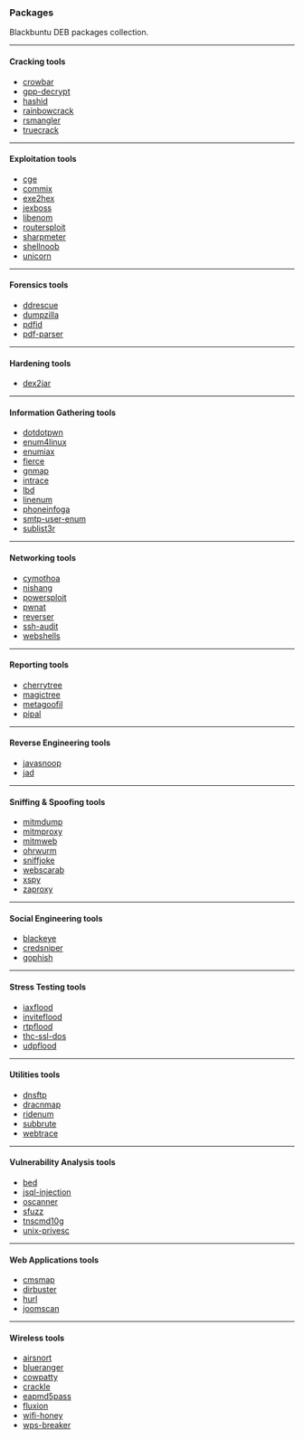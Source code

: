 ### Packages

Blackbuntu DEB packages collection.

* * *

#### Cracking tools

- [crowbar](https://github.com/galkan/crowbar)
- [gpp-decrypt](https://blog.carnal0wnage.com/2012/10/group-policy-preferences-and-getting.html)
- [hashid](https://github.com/psypanda/hashID)
- [rainbowcrack](https://project-rainbowcrack.com/)
- [rsmangler](https://digi.ninja/projects/rsmangler.php)
- [truecrack](https://github.com/lvaccaro/truecrack)

* * *

#### Exploitation tools

- [cge](http://www.blackangels.it/)
- [commix](https://github.com/commixproject/commix)
- [exe2hex](https://github.com/acjsec/exe2bam)
- [jexboss](https://github.com/joaomatosf/jexboss)
- [libenom](https://github.com/Bounteous17/libenom)
- [routersploit](https://github.com/threat9/routersploit)
- [sharpmeter](https://github.com/vvalien/SharpMeter/)
- [shellnoob](https://github.com/reyammer/shellnoob)
- [unicorn](https://github.com/trustedsec/unicorn)

* * *

#### Forensics tools

- [ddrescue](http://www.garloff.de/kurt/linux/ddrescue/)
- [dumpzilla](https://www.dumpzilla.org/)
- [pdfid](https://blog.didierstevens.com/programs/pdf-tools/)
- [pdf-parser](https://blog.didierstevens.com/programs/pdf-tools/)

* * *

#### Hardening tools

- [dex2jar](https://github.com/pxb1988/dex2jar)

* * *

#### Information Gathering tools

- [dotdotpwn](https://github.com/wireghoul/dotdotpwn)
- [enum4linux](https://www.portcullis-security.com/)
- [enumiax](https://enumiax.sourceforge.net/)
- [fierce](https://github.com/mschwager/fierce)
- [gnmap](https://github.com/themightyshiv/gnmap)
- [intrace](https://github.com/robertswiecki/intrace)
- [lbd](http://ge.mine.nu/code/)
- [linenum](https://github.com/rebootuser/LinEnum)
- [phoneinfoga](https://github.com/sundowndev/phoneinfoga)
- [smtp-user-enum](https://pentestmonkey.net/tools/user-enumeration/smtp-user-enum)
- [sublist3r](https://github.com/aboul3la/Sublist3r)

* * *

#### Networking tools

- [cymothoa](http://cymothoa.sourceforge.net/)
- [nishang](https://github.com/samratashok/nishang)
- [powersploit](https://github.com/PowerShellMafia/PowerSploit)
- [pwnat](http://samy.pl/pwnat/)
- [reverser](https://github.com/Hood3dRob1n/Reverser)
- [ssh-audit](https://github.com/arthepsy/ssh-audit)
- [webshells](https://www.kali.org/tools/webshells/)

* * *

#### Reporting tools

- [cherrytree](https://www.giuspen.com/cherrytree/)
- [magictree](https://www.gremwell.com/what_is_magictree)
- [metagoofil](https://github.com/opsdisk/metagoofil)
- [pipal](https://github.com/digininja/pipal)

* * *

#### Reverse Engineering tools

- [javasnoop](https://code.google.com/archive/p/javasnoop/)
- [jad](http://www.javadecompilers.com/jad)

* * *

#### Sniffing & Spoofing tools

- [mitmdump](https://mitmproxy.org/)
- [mitmproxy](https://mitmproxy.org/)
- [mitmweb](https://mitmproxy.org/)
- [ohrwurm](http://mazzoo.de/blog/2006/08/25#ohrwurm)
- [sniffjoke](https://github.com/vecna/sniffjoke)
- [webscarab](http://dawes.za.net/rogan/webscarab/)
- [xspy](https://www.kali.org/tools/xspy/)
- [zaproxy](https://www.zaproxy.org/)

* * *

#### Social Engineering tools

- [blackeye](https://github.com/thelinuxchoice/blackeye)
- [credsniper](https://github.com/ustayready/CredSniper)
- [gophish](https://github.com/gophish/gophish)

* * *

#### Stress Testing tools

- [iaxflood](http://www.hackingexposedvoip.com/sec_tools.html)
- [inviteflood](http://www.hackingexposedvoip.com/sec_tools.html)
- [rtpflood](http://www.hackingexposedvoip.com/sec_tools.html)
- [thc-ssl-dos](https://www.thc.org/thc-ssl-dos/)
- [udpflood](http://www.hackingexposedvoip.com/sec_tools.html)

* * *

#### Utilities tools

- [dnsftp](https://github.com/breenmachine/dnsftp)
- [dracnmap](https://github.com/screetsec/Dracnmap)
- [ridenum](https://github.com/trustedsec/ridenum)
- [subbrute](https://github.com/TheRook/subbrute)
- [webtrace](https://neoslab.com)

* * *

#### Vulnerability Analysis tools

- [bed](http://ww5.snake-basket.de/)
- [jsql-injection](https://github.com/ron190/jsql-injection)
- [oscanner](http://www.cqure.net/wp/tools/database/oscanner/)
- [sfuzz](http://aconole.brad-x.com/programs/sfuzz.html)
- [tnscmd10g](http://www.red-database-security.com/)
- [unix-privesc](https://pentestmonkey.net/tools/audit/unix-privesc-check)

* * *

#### Web Applications tools

- [cmsmap](https://github.com/Dionach/CMSmap)
- [dirbuster](https://www.owasp.org/index.php/Category:OWASP_DirBuster_Project)
- [hurl](https://github.com/fnord0/hURL)
- [joomscan](https://github.com/OWASP/joomscan)

* * *

#### Wireless tools

- [airsnort](https://sourceforge.net/projects/airsnort/)
- [blueranger](http://www.hackfromacave.com/projects/blueranger.html)
- [cowpatty](https://www.willhackforsushi.com/?page_id=50)
- [crackle](https://github.com/mikeryan/crackle)
- [eapmd5pass](https://www.willhackforsushi.com/?page_id=67)
- [fluxion](https://github.com/FluxionNetwork/fluxion)
- [wifi-honey](https://www.digininja.org/projects/wifi_honey.php7)
- [wps-breaker](https://github.com/SilentGhostX/HT-WPS-Breaker)
